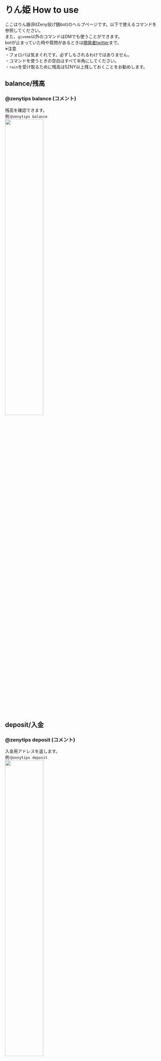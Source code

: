 # りん姫 How to use

ここはりん姫(BitZeny投げ銭bot)のヘルプページです。以下で使えるコマンドを参照してください。  
また、`giveme`以外のコマンドはDMでも使うことができます。  
botが止まっていた時や質問があるときは[開発者twitter](https://twitter.com/tra_sta)まで。  
※注意  
・フォロバは気まぐれです。必ずしもされるわけではありません。  
・コマンドを使うときの空白はすべて半角にしてください。  
・`rain`を受け取るために残高は5ZNY以上残しておくことをお勧めします。    

## balance/残高
### @zenytips balance (コメント)
残高を確認できます。  
例:`@zenytips balance`  
<img src="https://i.imgur.com/kjoqPPN.png" alt="" width="50%" height="50%">  

## deposit/入金
### @zenytips deposit (コメント)
入金用アドレスを返します。  
例:`@zenytips deposit`  
<img src="https://i.imgur.com/r6cxfFc.png" alt="" width="50%" height="50%">  

## withdraw/出金
### @zenytips withdraw 受取ZNYアドレス 出金額
指定した額を出金することができます。  
例:`@zenytips withdraw EXAMPleAdDreSS 10`  
<img src="https://i.imgur.com/NNqJiEu.png" alt="" width="50%" height="50%">  

## withdrawall/全額出金
### @zenytips withdrawall 受取ZNYアドレス
りん姫にある残高すべてを出金することができます。  
例:`@zenytips withdrawall EXAMPleAdDreSS`    

## send/送金
### @￰zenytips send @￰twitterアカウント 送金額 (コメント)
指定された額のZNYを相手に送ります。    

## tip/投銭
### @￰zenytips tip @￰twitterアカウント 投銭額 (コメント)
指定された額のZNYを相手に送ります。送られた側は3日以内に`balance`をすると受け取れます。  
相手が3日以内に受け取らなかった場合、返金されます。  
例:`@zenytips tip @tra_sta 3.9 ありがとう！`  
### @￰zenytips tip @￰zenytips 投銭額
で開発者に寄付できます。サーバー維持費に使うので是非投げ銭ください。    

## rain
### @￰zenytips rain 撒銭額
条件を満たしている人に均等にZNYを送ります。  
rainを受け取れる条件は、残高5zny以上で`balance`をしていることです。    
<!--
## rainlist
DMでのみ使えます。rainを受け取る条件を満たしている人一覧を返します。    

## rainfollower
### @￰zenytips rainfollower 撒銭額
自分のフォロワーの人に限り`rain`をします。重いので連発しないでね。    

## rainfollowerlist
DMでのみ使えます。`rainfollower`を受け取る条件を満たしている人一覧を返します。    

## giveme
### @zenytips giveme (コメント)
以下の条件を満たしているときにちょっとだけZNYがもらえます。また、DMではこのコマンドは使えません。  
・公式クライアントを使用していること  
・100ツイート以上であること  
・アカウントを作成してから2週間以上経過していること  
・残高10ZNY以下であること  
・最後の出金から7日以上経ってること  
・最後の`giveme`から24時間以後であること    
-->

## 正月限定コマンド
### @￰zenytips お年玉 @￰twitterアカウント 投銭額 (コメント)
`tip`のところをお年玉に変えても使えるよーって話。  
### @￰zenytips お賽銭 投銭額 (コメント)
賽銭を投げることができます。いっぱい投げるとご利益があるかも...？あと私がうれしいので是非  
